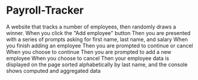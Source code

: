 # Payroll-Tracker
A website that tracks a number of employees, then randomly draws a winner.
When you click the "Add employee" button
Then you are presented with a series of prompts asking for first name, last name, and salary
When you finish adding an employee
Then you are prompted to continue or cancel
When you choose to continue
Then you are prompted to add a new employee
When you choose to cancel
Then your employee data is displayed on the page sorted alphabetically by last name, and the console shows computed and aggregated data
